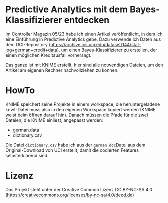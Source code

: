 # Predictive Analytics mit dem Bayes-Klassifizierer entdecken
Im Controller Magazin 05/23 habe ich einen Artikel veröffentlicht, in dem ich eine Einführung in Predictive Analytics gebe. Dazu verwende ich Daten aus dem UCI-Repository (https://archive.ics.uci.edu/dataset/144/stat-log+german+credit+data), um einen Bayes-Klassifizierer zu erstellen, der einen möglichen Kreditausfall vorhersagt.

Das ganze ist mit KNIME erstellt, hier sind alle notwendigen Dateien, um den Artikel am eigenen Rechner nachvollziehen zu können.

# HowTo
KNIME speichert seine Projekte in einem workspace, die heruntergeladene knwf-Datei muss also in den eigenen Workspace kopiert werden (KNIME weist beim öffnen darauf hin). Danach müssen die Pfade für die zwei Dateien, die KNIME einliest, angepasst werden:
- german.data
- dictionary.csv

Die Datei `dictionary.csv` habe ich aus der `german.doc`Datei aus dem Original-Download von UCI erstellt, damit die codierten Features selbsterklärend sind.

# Lizenz
Das Projekt steht unter der Creative Common Lizenz CC BY-NC-SA 4.0 (https://creativecommons.org/licenses/by-nc-sa/4.0/deed.de)
